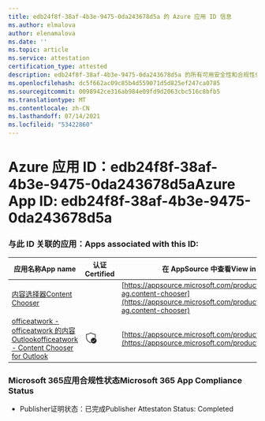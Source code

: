 ```yaml
---
title: edb24f8f-38af-4b3e-9475-0da243678d5a 的 Azure 应用 ID 信息
ms.author: elmalova
author: elenamalova
ms.date: ''
ms.topic: article
ms.service: attestation
certification_type: attested
description: edb24f8f-38af-4b3e-9475-0da243678d5a 的所有可用安全性和合规性信息。
ms.openlocfilehash: dc5f662ac09c85b4d559071d5d825ef247ca0785
ms.sourcegitcommit: 0098942ce316ab984e09fd9d2063cbc516c8bfb5
ms.translationtype: MT
ms.contentlocale: zh-CN
ms.lasthandoff: 07/14/2021
ms.locfileid: "53422860"
---
```

# <a name="azure-app-id-edb24f8f-38af-4b3e-9475-0da243678d5a"></a><span data-ttu-id="ec3f9-103">Azure 应用 ID：edb24f8f-38af-4b3e-9475-0da243678d5a</span><span class="sxs-lookup"><span data-stu-id="ec3f9-103">Azure App ID: edb24f8f-38af-4b3e-9475-0da243678d5a</span></span>


### <a name="apps-associated-with-this-id"></a><span data-ttu-id="ec3f9-104">与此 ID 关联的应用：</span><span class="sxs-lookup"><span data-stu-id="ec3f9-104">Apps associated with this ID:</span></span>
| <span data-ttu-id="ec3f9-105">**应用名称**</span><span class="sxs-lookup"><span data-stu-id="ec3f9-105">**App name**</span></span> | <span data-ttu-id="ec3f9-106">**认证**</span><span class="sxs-lookup"><span data-stu-id="ec3f9-106">**Certified**</span></span> | <span data-ttu-id="ec3f9-107">**在 AppSource 中查看**</span><span class="sxs-lookup"><span data-stu-id="ec3f9-107">**View in AppSource**</span></span> |
|-|-|-|
| [<span data-ttu-id="ec3f9-108">内容选择器</span><span class="sxs-lookup"><span data-stu-id="ec3f9-108">Content Chooser</span></span>](https://docs.microsoft.com/en-us/microsoft-365-app-certification/forward/officeatwork-ag.content-chooser) |  | [https://appsource.microsoft.com/product/office/officeatwork-ag.content-chooser](https://appsource.microsoft.com/product/office/officeatwork-ag.content-chooser) |
| [<span data-ttu-id="ec3f9-109">officeatwork - officeatwork 的内容Outlook</span><span class="sxs-lookup"><span data-stu-id="ec3f9-109">officeatwork - Content Chooser for Outlook</span></span>](https://docs.microsoft.com/en-us/microsoft-365-app-certification/forward/WA104380690) | <img alt="Certified application badge" src="../media/certified-badge.png" height="25" width="25" /> | [https://appsource.microsoft.com/product/office/WA104380690](https://appsource.microsoft.com/product/office/WA104380690) |

### <a name="microsoft-365-app-compliance-status"></a><span data-ttu-id="ec3f9-110">Microsoft 365应用合规性状态</span><span class="sxs-lookup"><span data-stu-id="ec3f9-110">Microsoft 365 App Compliance Status</span></span>
- <span data-ttu-id="ec3f9-111">Publisher证明状态：已完成</span><span class="sxs-lookup"><span data-stu-id="ec3f9-111">Publisher Attestaton Status: Completed</span></span>
